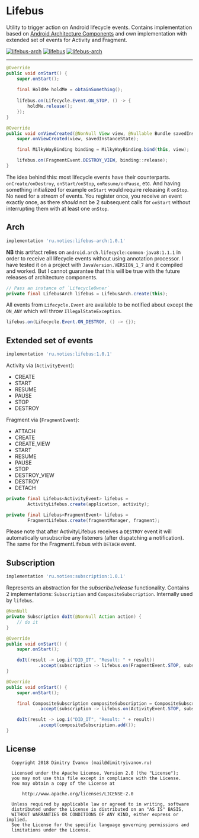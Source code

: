 # Lifebus

Utility to trigger action on Android lifecycle events. Contains implementation based on [Android Architecture Components](https://developer.android.com/topic/libraries/architecture/index.html) and own implementation with extended set of events for Activity and Fragment.

[![lifebus-arch](https://img.shields.io/maven-central/v/ru.noties/lifebus-arch.svg?label=lifebus-arch)](http://search.maven.org/#search|ga|1|g%3A%22ru.noties%22%20AND%20a%3A%22lifebus-arch%22)
[![lifebus](https://img.shields.io/maven-central/v/ru.noties/lifebus.svg?label=lifebus)](http://search.maven.org/#search|ga|1|g%3A%22ru.noties%22%20AND%20a%3A%22lifebus%22)
[![lifebus-arch](https://img.shields.io/maven-central/v/ru.noties/subscription.svg?label=subscription)](http://search.maven.org/#search|ga|1|g%3A%22ru.noties%22%20AND%20a%3A%22subscription%22)

---

```java
@Override
public void onStart() {
    super.onStart();
    
    final HoldMe holdMe = obtainSomething();
    
    lifebus.on(Lifecycle.Event.ON_STOP, () -> {
        holdMe.release();
    });
}
```

```java
@Override
public void onViewCreated(@NonNull View view, @Nullable Bundle savedInstanceState) {
    super.onViewCreated(view, savedInstanceState);

    final MilkyWayBinding binding = MilkyWayBinding.bind(this, view);

    lifebus.on(FragmentEvent.DESTROY_VIEW, binding::release);
}
```

The idea behind this: most lifecycle events have their counterparts. `onCreate/onDestroy`, `onStart/onStop`, `onResume/onPause`, etc. And having something initialized for example `onStart` would require releasing it `onStop`. No need for a _stream_ of events. You register once, you receive an event exactly once, as there _should_ not be 2 subsequent calls for `onStart` without interrupting them with at least one `onStop`.


## Arch

```gradle
implementation 'ru.noties:lifebus-arch:1.0.1'
```

**NB** this artifact relies on `android.arch.lifecycle:common-java8:1.1.1` in order to receive all lifecycle events without using annotation processor. I have tested it on a project with `JavaVersion.VERSION_1_7` and it compiled and worked. But I cannot guarantee that this will be true with the future releases of architecture components.

```java
// Pass an instance of `LifecycleOwner`
private final LifebusArch lifebus = LifebusArch.create(this);
``` 

All events from `Lifecycle.Event` are available to be notified about except the `ON_ANY` which will throw `IllegalStateException`.

```java
lifebus.on(Lifecycle.Event.ON_DESTROY, () -> {});
```


## Extended set of events

```gradle
implementation 'ru.noties:lifebus:1.0.1'
```

Activity via (`ActivityEvent`):
* CREATE
* START
* RESUME
* PAUSE
* STOP
* DESTROY

Fragment via (`FragmentEvent`):
* ATTACH
* CREATE
* CREATE_VIEW
* START
* RESUME
* PAUSE
* STOP
* DESTROY_VIEW
* DESTROY
* DETACH

```java
private final Lifebus<ActivityEvent> lifebus = 
        ActivityLifebus.create(application, activity);
```

```java
private final Lifebus<FragmentEvent> lifebus = 
        FragmentLifebus.create(fragmentManager, fragment);
```

Please note that after ActivityLifebus receives a `DESTROY` event it will automatically unsubscribe any listeners (after dispatching a notification). The same for the FragmentLifebus with `DETACH` event.

## Subscription

```gradle
implementation 'ru.noties:subscription:1.0.1'
```

Represents an abstraction for the _subscribe_/_release_ functionality. Contains 2 implementations: `Subscription` and `CompositeSubscription`. Internally used by `lifebus`.

```java
@NonNull
private Subscription doIt(@NonNull Action action) {
    // do it
}

@Override
public void onStart() {
    super.onStart();

    doIt(result -> Log.i("DID_IT", "Result: " + result))
            .accept(subscription -> lifebus.on(FragmentEvent.STOP, subscription::unsubscribe));
}
```

```java
@Override
public void onStart() {
    super.onStart();

    final CompositeSubscription compositeSubscription = CompositeSubscription.create()
            .accept(subscription -> lifebus.on(ActivityEvent.STOP, subscription::unsubscribe));

    doIt(result -> Log.i("DID_IT", "Result: " + result))
            .accept(compositeSubscription.add());
}
```

## License

```
  Copyright 2018 Dimitry Ivanov (mail@dimitryivanov.ru)

  Licensed under the Apache License, Version 2.0 (the "License");
  you may not use this file except in compliance with the License.
  You may obtain a copy of the License at

      http://www.apache.org/licenses/LICENSE-2.0

  Unless required by applicable law or agreed to in writing, software
  distributed under the License is distributed on an "AS IS" BASIS,
  WITHOUT WARRANTIES OR CONDITIONS OF ANY KIND, either express or implied.
  See the License for the specific language governing permissions and
  limitations under the License.
```
